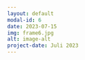 ```yaml
---
layout: default
modal-id: 6
date: 2023-07-15
img: frame6.jpg
alt: image-alt
project-date: Juli 2023
---
```


